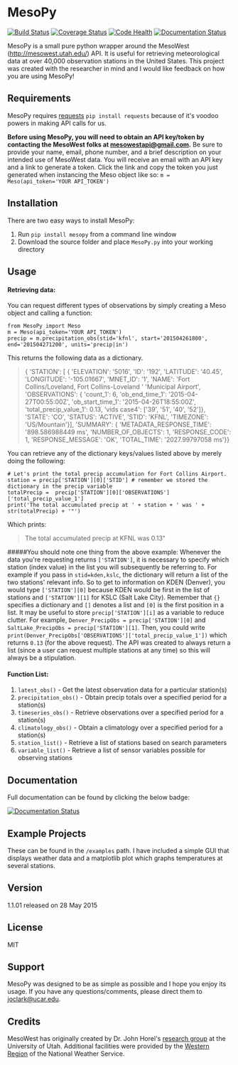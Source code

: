 # MesoPy
[![Build Status](https://travis-ci.org/jclark754/MesoPy.svg?branch=master)](https://travis-ci.org/jclark754/MesoPy)
[![Coverage Status](https://coveralls.io/repos/jclark754/MesoPy/badge.svg?branch=master)](https://coveralls.io/r/jclark754/MesoPy?branch=master)
[![Code Health](https://landscape.io/github/jclark754/MesoPy/master/landscape.svg?style=flat)](https://landscape.io/github/jclark754/MesoPy/master)
[![Documentation Status](https://readthedocs.org/projects/mesopy/badge/?version=latest)](http://mesopy.readthedocs.org/en/latest/)


MesoPy is a small pure python wrapper around the MesoWest (http://mesowest.utah.edu/) API. It is useful for retrieving meteorological data at over 40,000 observation stations in the United States. This project was created with the researcher in mind and I would like feedback on how you are using MesoPy!

## Requirements
MesoPy requires [requests] `pip install requests` because of it's voodoo powers in making API calls for us. 

**Before using MesoPy, you will need to obtain an API key/token by contacting the MesoWest folks at [mesowestapi@gmail.com].** Be sure to provide your name, email, phone number, and a brief description on your intended use of MesoWest data. You will receive an email with an API key and a link to generate a token. Click the link and copy the token you just generated when instancing the Meso object like so: `m = Meso(api_token='YOUR API_TOKEN')`


## Installation
There are two easy ways to install MesoPy:

1. Run  `pip install mesopy` from a command line window
2. Download the source folder and place `MesoPy.py` into your working directory

## Usage
#### Retrieving data:
You can request different types of observations by simply creating a Meso object and calling a function:

```
from MesoPy import Meso
m = Meso(api_token='YOUR API_TOKEN')
precip = m.precipitation_obs(stid='kfnl', start='201504261800', end='201504271200', units='precip|in')
```

This returns the following data as a dictionary.

  > { 'STATION': [ { 'ELEVATION': '5016',
  >                         'ID': '192',
  >                   'LATITUDE': '40.45',
  >                  'LONGITUDE': '-105.01667',
  >                    'MNET_ID': '1',
  >                       'NAME': 'Fort Collins/Loveland, Fort Collins-Loveland '
  >                               'Municipal Airport',
  >               'OBSERVATIONS': { 'count_1': 6,
  >                           'ob_end_time_1': '2015-04-27T00:55:00Z',
  >                         'ob_start_time_1': '2015-04-26T18:55:00Z',
  >                    'total_precip_value_1': 0.13,
  >                              'vids case4': ['39', '51', '40', '52']},
  >                      'STATE': 'CO',
  >                     'STATUS': 'ACTIVE',
  >                       'STID': 'KFNL',
  >                   'TIMEZONE': 'US/Mountain'}],
  >  'SUMMARY': { 'METADATA_RESPONSE_TIME': '898.586988449 ms',
  >                    'NUMBER_OF_OBJECTS': 1,
  >                        'RESPONSE_CODE': 1,
  >                     'RESPONSE_MESSAGE': 'OK',
  >                           'TOTAL_TIME': '2027.99797058 ms'}}

You can retrieve any of the dictionary keys/values listed above by merely doing the following:

```
# Let's print the total precip accumulation for Fort Collins Airport.
station = precip['STATION'][0]['STID'] # remember we stored the dictionary in the precip variable
totalPrecip =  precip['STATION'][0]['OBSERVATIONS']['total_precip_value_1'] 
print('The total accumulated precip at ' + station + ' was ' + str(totalPrecip) + '"')
```
Which prints:

> The total accumulated precip at KFNL was 0.13"

#####You should note one thing from the above example: 
Whenever the data you're requesting returns `['STATION']`, it is necessary to specify which station (index value) in the list you will subsequently be referring to. For example if you pass in `stid=kden,kslc`, the dictionary will return a list of the two stations' relevant info. So to get to information on KDEN (Denver), you would type `['STATION'][0]` because KDEN would be first in the list of stations and `['STATION'][1]` for KSLC (Salt Lake City). Remember that `{}` specifies a dictionary and `[]` denotes a list and `[0]` is the first position in a list. It may be useful to store `precip['STATION'][i]` as a variable to reduce clutter. For example, `Denver_PrecipObs = precip['STATION'][0]`  and `SaltLake_PrecipObs = precip['STATION'][1]`. Then, you could write `print(Denver_PrecipObs['OBSERVATIONS']['total_precip_value_1'])` which returns `0.13` (for the above request). The API was created to always return a list (since a user can request multiple stations at any time) so this will always be a stipulation. 

#### Function List:
1. `latest_obs()` -  Get the latest observation data for a particular station(s)
2. `precipitation_obs()` - Obtain precip totals over a specified period for a station(s)
3. `timeseries_obs()` - Retrieve observations over a specified period for a station(s)
4. `climatology_obs()` - Obtain a climatology over a specified period for a station(s)
5. `station_list()` - Retrieve a list of stations based on search parameters
6. `variable_list()` - Retrieve a list of sensor variables possible for observing stations 

## Documentation
Full documentation can be found by clicking the below badge:

[![Documentation Status](https://readthedocs.org/projects/mesopy/badge/?version=latest)](http://mesopy.readthedocs.org/en/latest/)

## Example Projects 
These can be found in the `/examples` path. I have included a simple GUI that displays weather data and a matplotlib plot which graphs temperatures at several stations.

## Version
1.1.01 released on 28 May 2015

## License
MIT

## Support
MesoPy was designed to be as simple as possible and I hope you enjoy its usage. If you have any questions/comments, please direct them to [joclark@ucar.edu].

## Credits
MesoWest has originally created by Dr. John Horel's [research group] at the University of Utah. Additional facilities were provided by the [Western Region] of the National Weather Service. 

[requests]:https://pypi.python.org/pypi/requests/
[mesowestapi@gmail.com]: mailto:mesowestapi@gmail.com
[joclark@ucar.edu]: mailto:joclark@ucar.edu
[here]: http://mesopy.readthedocs.org/en/latest/
[research group]: http://meso1.chpc.utah.edu/mesowest_overview/
[Western Region]: http://www.wrh.noaa.gov/
